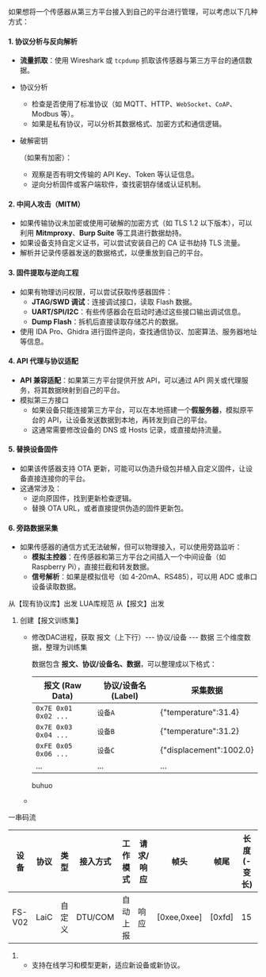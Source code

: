 如果想将一个传感器从第三方平台接入到自己的平台进行管理，可以考虑以下几种方式：

#### 1. **协议分析与反向解析**

- **流量抓取**：使用 Wireshark 或 `tcpdump` 抓取该传感器与第三方平台的通信数据。

- 协议分析

  - 检查是否使用了标准协议（如 MQTT、HTTP、`WebSocket`、`CoAP`、Modbus 等）。
  - 如果是私有协议，可以分析其数据格式、加密方式和通信逻辑。

- 破解密钥

  （如果有加密）：

  - 观察是否有明文传输的 API Key、Token 等认证信息。
  - 逆向分析固件或客户端软件，查找密钥存储或认证机制。

#### 2. **中间人攻击（MITM）**

- 如果传输协议未加密或使用可破解的加密方式（如 TLS 1.2 以下版本），可以利用 **Mitmproxy**、**Burp Suite** 等工具进行数据劫持。
- 如果设备支持自定义证书，可以尝试安装自己的 CA 证书劫持 TLS 流量。
- 解析并记录传感器发送的数据格式，以便重放到自己的平台。

#### 3. **固件提取与逆向工程**

- 如果有物理访问权限，可以尝试获取传感器固件：
  - **JTAG/SWD 调试**：连接调试接口，读取 Flash 数据。
  - **UART/SPI/I2C**：有些传感器会在启动时通过这些接口输出调试信息。
  - **Dump Flash**：拆机后直接读取存储芯片的数据。
- 使用 IDA Pro、Ghidra 进行固件逆向，查找通信协议、加密算法、服务器地址等信息。

#### 4. **API 代理与协议适配**

- **API 兼容适配**：如果第三方平台提供开放 API，可以通过 API 网关或代理服务，将其数据映射到自己的平台。
- 模拟第三方接口
  - 如果设备只能连接第三方平台，可以在本地搭建一个**假服务器**，模拟原平台的 API，让设备发送数据到本地，再转发到自己的平台。
  - 这通常需要修改设备的 DNS 或 Hosts 记录，或直接劫持流量。

#### 5. **替换设备固件**

- 如果该传感器支持 OTA 更新，可能可以伪造升级包并植入自定义固件，让设备直接连接你的平台。
- 这通常涉及：
  - 逆向原固件，找到更新检查逻辑。
  - 替换 OTA URL，或者直接提供伪造的固件更新包。

#### 6. **旁路数据采集**

- 如果传感器的通信方式无法破解，但可以物理接入，可以使用旁路监听：
  - **模拟主控器**：在传感器和第三方平台之间插入一个中间设备（如 Raspberry Pi），直接拦截和转发数据。
  - **信号解析**：如果是模拟信号（如 4-20mA、RS485），可以用 ADC 或串口设备读取数据。





从【现有协议库】出发
	LUA库规范
从【报文】出发

1. 创建【报文训练集】

   + 修改DAC进程，获取 报文（上下行）--- 协议/设备 --- 数据  三个维度数据，整理为训练集

     数据包含 **报文、协议/设备名、数据**，可以整理成以下格式：

     | 报文 (Raw Data)      | 协议/设备名 (Label) | 采集数据                |
     | -------------------- | ------------------- | ----------------------- |
     | `0x7E 0x01 0x02 ...` | `设备A`             | {"temperature":31.4}    |
     | `0x7E 0x03 0x04 ...` | `设备B`             | {"temperature":31.2}    |
     | `0xFE 0x05 0x06 ...` | `设备C`             | {"displacement":1002.0} |
     | ...                  | ...                 | ...                     |

     buhuo

     

   + 



一串码流



| 设备   | 协议 | 类型   | 接入方式 | 工作模式 | 请求/响应 | 帧头        | 帧尾   | 长度(-变长) | 校验位及方法 | 固定位              |
| ------ | ---- | ------ | -------- | -------- | --------- | ----------- | ------ | ----------- | ------------ | ------------------- |
| FS-V02 | LaiC | 自定义 | DTU/COM  | 自动上报 | 响应      | [0xee,0xee] | [0xfd] | 15          | [(-1,crc16)] | [(3,0x22),(4,0x33)] |





1. - 支持在线学习和模型更新，适应新设备或新协议。
